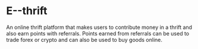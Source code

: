 # E--thrift
An online thrift platform that makes users to contribute money in a thrift and also earn points with referrals. Points earned from referrals can be used to trade forex or crypto and can also be used to buy goods online.
